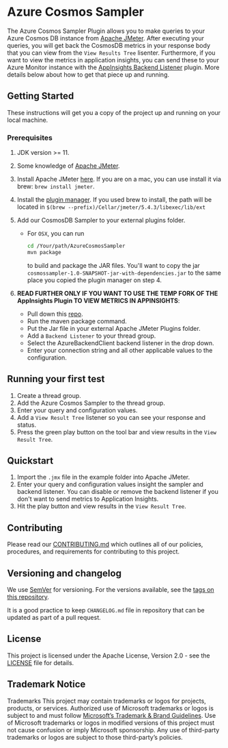 # Azure Cosmos Sampler

The Azure Cosmos Sampler Plugin allows you to make queries to your Azure Cosmos DB instance from
[Apache JMeter](https://jmeter.apache.org/). After executing your queries, you will get back the
CosmosDB metrics in your response body that you can view from the `View Results Tree` lisenter.
Furthermore, if you want to view the metrics in application insights, you can send these to your
Azure Monitor instance with the [AppInsights Backend Listener](https://github.com/adrianmo/jmeter-backend-azure)
plugin. More details below about how to get that piece up and running.

## Getting Started

These instructions will get you a copy of the project up and running on your local machine.

### Prerequisites

1. JDK version >= 11.

2. Some knowledge of [Apache JMeter](https://jmeter.apache.org).

3. Install Apache JMeter [here](https://jmeter.apache.org/download_jmeter.cgi). If you are on a
   mac, you can use install it via brew: `brew install jmeter`.

4. Install the [plugin manager](https://www.blazemeter.com/blog/how-install-jmeter-plugins-manager).
   If you used brew to install, the path will be located in `$(brew --prefix)/Cellar/jmeter/5.4.3/libexec/lib/ext`

5. Add our CosmosDB Sampler to your external plugins folder.

   - For `OSX`, you can run
     ```bash
     cd /Your/path/AzureCosmosSampler
     mvn package
     ```
     to build and package the JAR files. You'll want to copy the jar
     `cosmossampler-1.0-SNAPSHOT-jar-with-dependencies.jar` to the same place you copied the
     plugin manager on step 4.

6. **READ FURTHER ONLY IF YOU WANT TO USE THE TEMP FORK OF THE AppInsights Plugin TO VIEW METRICS IN APPINSIGHTS**:
   - Pull down this [repo](https://github.com/GreenCee/jmeter-backend-azure).
   - Run the maven package command.
   - Put the Jar file in your external Apache JMeter Plugins folder.
   - Add a `Backend Listener` to your thread group.
   - Select the AzureBackendClient backend listener in the drop down.
   - Enter your connection string and all other applicable values to the configuration.

## Running your first test

1. Create a thread group.
2. Add the Azure Cosmos Sampler to the thread group.
3. Enter your query and configuration values.
4. Add a `View Result Tree` listener so you can see your response and status.
5. Press the green play button on the tool bar and view results in the `View Result Tree`.

## Quickstart

1. Import the `.jmx` file in the example folder into Apache JMeter.
2. Enter your query and configuration values insight the sampler and backend listener. You can
   disable or remove the backend listener if you don't want to send metrics to Application Insights.
3. Hit the play button and view results in the `View Result Tree`.

## Contributing

Please read our [CONTRIBUTING.md](CONTRIBUTING.md) which outlines all of our policies, procedures,
and requirements for contributing to this project.

## Versioning and changelog

We use [SemVer](http://semver.org/) for versioning. For the versions available, see the
[tags on this repository](link-to-tags-or-other-release-location).

It is a good practice to keep `CHANGELOG.md` file in repository that can be updated as part of a
pull request.

## License

This project is licensed under the Apache License, Version 2.0 - see the [LICENSE](LICENSE.txt)
file for details.

## Trademark Notice

Trademarks This project may contain trademarks or logos for projects, products, or services.
Authorized use of Microsoft trademarks or logos is subject to and must follow
[Microsoft’s Trademark & Brand Guidelines](https://www.microsoft.com/en-us/legal/intellectualproperty/trademarks/usage/general).
Use of Microsoft trademarks or logos in modified versions of this project must not cause confusion
or imply Microsoft sponsorship. Any use of third-party trademarks or logos are subject to those
third-party’s policies.

